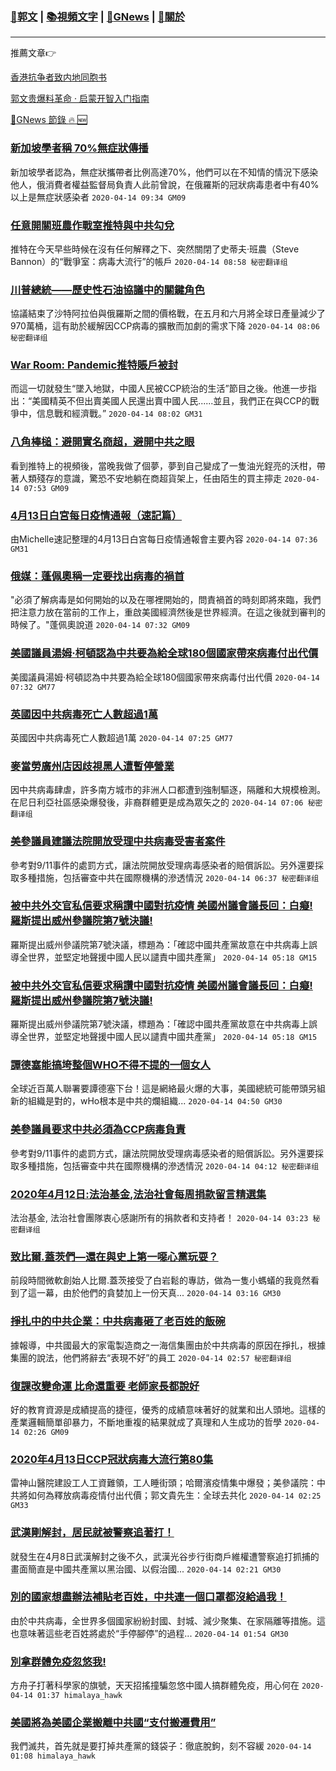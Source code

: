 ###  [:eagle:郭文](https://github.com/ourhimalayas/txt) | [:books:視頻文字](https://github.com/ourhimalayas/txt/blob/master/content/README.md) | [:newspaper:GNews](https://github.com/ourhimalayas/txt/blob/master/content/gnews/README.md) | [:pray:關於](https://github.com/ourhimalayas/home/tree/master/about)
---

推薦文章:point_right:

[香港抗争者致内地同胞书](https://github.com/ourhimalayas/news/blob/master/2019/08/a_letter_from_the_hong_kong_people.md)

[郭文贵爆料革命 · 启蒙开智入门指南](https://github.com/ourhimalayas/txt/issues/1)

[:newspaper:GNews 節錄 :fire: :new:](https://github.com/ourhimalayas/txt/blob/master/content/gnews/README.md) 



### [新加坡學者稱 70%無症狀傳播](/content/gnews/1/README.md)

新加坡學者認為，無症狀攜帶者比例高達70%，他們可以在不知情的情況下感染他人，俄消費者權益監督局負責人此前曾說，在俄羅斯的冠狀病毒患者中有40%以上是無症狀感染者  `2020-04-14 09:34 GM09`

### [任意開關班農作戰室推特與中共勾兌](/content/gnews/2/README.md)

推特在今天早些時候在沒有任何解釋之下、突然關閉了史蒂夫·班農（Steve Bannon）的“戰爭室：病毒大流行”的帳戶  `2020-04-14 08:58 秘密翻译组`

### [川普總統——歷史性石油協議中的關鍵角色](/content/gnews/3/README.md)

協議結束了沙特阿拉伯與俄羅斯之間的價格戰，在五月和六月將全球日產量減少了970萬桶，這有助於緩解因CCP病毒的擴散而加劇的需求下降  `2020-04-14 08:06 秘密翻译组`

### [War Room: Pandemic推特賬戶被封](/content/gnews/4/README.md)

而這一切就發生“墜入地獄，中國人民被CCP統治的生活”節目之後。他進一步指出：“美國精英不但出賣美國人民還出賣中國人民......並且，我們正在與CCP的戰爭中，信息戰和經濟戰。”  `2020-04-14 08:02 GM31`

### [八角棒槌：避開實名商超，避開中共之眼](/content/gnews/5/README.md)

看到推特上的視頻後，當晚我做了個夢，夢到自己變成了一隻油光鋥亮的沃柑，帶著人類殘存的意識，驚恐不安地躺在商超貨架上，任由陌生的買主擰走  `2020-04-14 07:53 GM09`

### [4月13日白宮每日疫情通報（速記篇）](/content/gnews/6/README.md)

由Michelle速記整理的4月13日白宮每日疫情通報會主要內容  `2020-04-14 07:36 GM31`

### [俄媒：蓬佩奧稱一定要找出病毒的禍首](/content/gnews/7/README.md)

&quot;必須了解病毒是如何開始的以及在哪裡開始的，問責禍首的時刻即將來臨，我們把注意力放在當前的工作上，重啟美國經濟然後是世界經濟。在這之後就到審判的時候了。&quot;蓬佩奧說道  `2020-04-14 07:32 GM09`

### [美國議員湯姆·柯頓認為中共要為給全球180個國家帶來病毒付出代價](/content/gnews/8/README.md)

美國議員湯姆·柯頓認為中共要為給全球180個國家帶來病毒付出代價  `2020-04-14 07:32 GM77`

### [英國因中共病毒死亡人數超過1萬](/content/gnews/9/README.md)

英國因中共病毒死亡人數超過1萬  `2020-04-14 07:25 GM77`

### [麥當勞廣州店因歧視黑人遭暫停營業](/content/gnews/10/README.md)

因中共病毒肆虐，許多南方城市的非洲人口都遭到強制驅逐，隔離和大規模檢測。在尼日利亞社區感染爆發後，非裔群體更是成為眾矢之的  `2020-04-14 07:06 秘密翻译组`

### [美參議員建議法院開放受理中共病毒受害者案件](/content/gnews/11/README.md)

參考對9/11事件的處罰方式，讓法院開放受理病毒感染者的賠償訴訟。另外還要採取多種措施，包括審查中共在國際機構的滲透情況  `2020-04-14 06:37 秘密翻译组`

### [被中共外交官私信要求稱讚中國對抗疫情 美國州議會議長回：白癡! 羅斯提出威州參議院第7號決議!](/content/gnews/12/README.md)

羅斯提出威州參議院第7號決議，標題為：「確認中國共產黨故意在中共病毒上誤導全世界，並堅定地聲援中國人民以譴責中國共產黨」  `2020-04-14 05:18 GM15`

### [被中共外交官私信要求稱讚中國對抗疫情 美國州議會議長回：白癡! 羅斯提出威州參議院第7號決議!](/content/gnews/13/README.md)

羅斯提出威州參議院第7號決議，標題為：「確認中國共產黨故意在中共病毒上誤導全世界，並堅定地聲援中國人民以譴責中國共產黨」  `2020-04-14 05:18 GM15`

### [譚德塞能搞垮整個WHO不得不提的一個女人](/content/gnews/14/README.md)

全球近百萬人聯署要譚德塞下台！這是網絡最火爆的大事，美國總統可能帶頭另組新的組織是對的，wHo根本是中共的爛組織...  `2020-04-14 04:50 GM30`

### [美參議員要求中共必須為CCP病毒負責](/content/gnews/15/README.md)

參考對9/11事件的處罰方式，讓法院開放受理病毒感染者的賠償訴訟。另外還要採取多種措施，包括審查中共在國際機構的滲透情況  `2020-04-14 04:12 秘密翻译组`

### [2020年4月12日:法治基金,法治社會每周捐款留言精選集](/content/gnews/16/README.md)

法治基金, 法治社會團隊衷心感謝所有的捐款者和支持者！  `2020-04-14 03:23 秘密翻译组`

### [致比爾.蓋茨們—還在與史上第一噁心黨玩耍？](/content/gnews/17/README.md)

前段時間微軟創始人比爾.蓋茨接受了白岩鬆的專訪，做為一隻小螞蟻的我竟然看到了這一幕，由於他們的貪婪加上一份天真...  `2020-04-14 03:16 GM30`

### [掙扎中的中共企業：中共病毒砸了老百姓的飯碗](/content/gnews/18/README.md)

據報導，中共國最大的家電製造商之一海信集團由於中共病毒的原因在掙扎，根據集團的說法，他們將辭去“表現不好”的員工  `2020-04-14 02:57 秘密翻译组`

### [復課改變命運 比命還重要 老師家長都說好](/content/gnews/19/README.md)

好的教育資源是成績提高的捷徑，優秀的成績意味著好的就業和出人頭地。這樣的產業邏輯簡單卻暴力，不斷地重複的結果就成了真理和人生成功的哲學  `2020-04-14 02:26 GM09`

### [2020年4月13日CCP冠狀病毒大流行第80集](/content/gnews/20/README.md)

雷神山醫院建設工人工資難領，工人睡街頭；哈爾濱疫情集中爆發；美參議院：中共將如何為釋放病毒疫情付出代價；郭文貴先生：全球去共化  `2020-04-14 02:25 GM33`

### [武漢剛解封，居民就被警察追著打！](/content/gnews/21/README.md)

就發生在4月8日武漢解封之後不久，武漢光谷步行街商戶維權遭警察追打抓捕的畫面簡直是中國共產黨以黑治國、以假治國...  `2020-04-14 02:21 GM30`

### [別的國家想盡辦法補貼老百姓，中共連一個口罩都沒給過我！](/content/gnews/22/README.md)

由於中共病毒，全世界多個國家紛紛封國、封城、減少聚集、在家隔離等措施。這也意味著這些老百姓將處於“手停腳停”的過程...  `2020-04-14 01:54 GM30`

### [別拿群體免疫忽悠我!](/content/gnews/23/README.md)

方舟子打著科學家的旗號，天天招搖撞騙忽悠中國人搞群體免疫，用心何在  `2020-04-14 01:37 himalaya_hawk`

### [美國將為美國企業搬離中共國“支付搬遷費用”](/content/gnews/24/README.md)

我們滅共，首先就是要打掉共產黨的錢袋子：徹底脫鉤，刻不容緩  `2020-04-14 01:08 himalaya_hawk`

